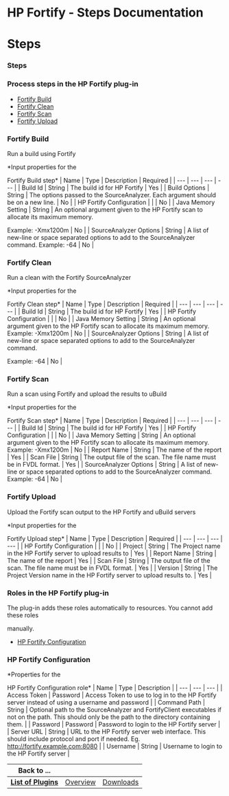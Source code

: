 
HP Fortify - Steps Documentation
================================

# Steps




### Steps




 



### Process steps in the HP Fortify plug-in


* [Fortify Build](#fortify_build)
* [Fortify 
Clean](#fortify_clean)
* [Fortify Scan](#fortify_scan)
* [Fortify Upload](#fortify_upload)




### Fortify Build


Run a
 build using Fortify




*Input properties for the  

Fortify Build step*  | Name | Type | Description | Required |
| 
--- | --- | --- | --- |
| Build Id | String | The build id for HP Fortify | Yes |
| Build Options | String | The options
 passed to the SourceAnalyzer. Each argument should be on a new line. | No |
| HP Fortify Configuration |  |  | No |
| 
Java Memory Setting | String | An optional argument given to the HP Fortify scan to allocate its maximum memory.

Example: -Xmx1200m | No |
| SourceAnalyzer Options | String | A list of new-line or space separated options to add to 
the SourceAnalyzer command.
Example: -64 | No |


### Fortify Clean


Run a clean with the Fortify SourceAnalyzer 





*Input properties for the  

Fortify Clean step*  | Name | Type | Description | Required |
| --- | --- | --- | --- |
| 
Build Id | String | The build id for HP Fortify | Yes |
| HP Fortify Configuration |  |  | No |
| Java Memory Setting | 
String | An optional argument given to the HP Fortify scan to allocate its maximum memory.
Example: -Xmx1200m | No |
| 
SourceAnalyzer Options | String | A list of new-line or space separated options to add to the SourceAnalyzer command.

Example: -64 | No |


### Fortify Scan


Run a scan using Fortify and upload the results to uBuild




*Input properties
 for the  

Fortify Scan step*  | Name | Type | Description | Required |
| --- | --- | --- | --- |
| Build Id | String |
 The build id for HP Fortify | Yes |
| HP Fortify Configuration |  |  | No |
| Java Memory Setting | String | An 
optional argument given to the HP Fortify scan to allocate its maximum memory.
Example: -Xmx1200m | No |
| Report Name |
 String | The name of the report | Yes |
| Scan File | String | The output file of the scan. The file name must be in 
FVDL format. | Yes |
| SourceAnalyzer Options | String | A list of new-line or space separated options to add to the 
SourceAnalyzer command.
Example: -64 | No |


### Fortify Upload


Upload the Fortify scan output to the HP Fortify and 
uBuild servers




*Input properties for the  

Fortify Upload step*  | Name | Type | Description | Required |
| --- | 
--- | --- | --- |
| HP Fortify Configuration |  |  | No |
| Project | String | The Project name in the HP Fortify server
 to upload results to | Yes |
| Report Name | String | The name of the report | Yes |
| Scan File | String | The output 
file of the scan. The file name must be in FVDL format. | Yes |
| Version | String | The Project Version name in the HP 
Fortify server to upload results to. | Yes |




### Roles in the HP Fortify plug-in


The plug-in adds these roles 
automatically to resources. You cannot add these roles  

manually.



* [HP Fortify 
Configuration](#hp_fortify_configuration_role)



### HP Fortify Configuration




*Properties for the  

HP Fortify 
Configuration role*  | Name | Type | Description |
| --- | --- | --- |
| Access Token | Password | Access Token to use 
to log in to the HP Fortify server instead of using a
username and password |
| Command Path | String | Optional path to
 the SourceAnalyzer and FortifyClient executables if not on the
path. This should only be the path to the directory 
containing them. |
| Password | Password | Password to login to the HP Fortify server |
| Server URL | String | URL to 
the HP Fortify server web interface. This should include protocol and
port if needed. Eg. 
http://fortify.example.com:8080 |
| Username | String | Username to login to the HP Fortify server |





|Back to ...|||
| :---: | :---: | :---: |
|[**List of Plugins**](../../index.md)|[Overview](./overview.md)|[Downloads](./downloads.md)|
